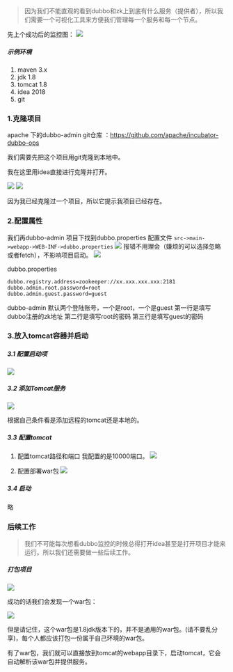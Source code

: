 >因为我们不能直观的看到dubbo和zk上到底有什么服务（提供者），所以我们需要一个可视化工具来方便我们管理每一个服务和每一个节点。

先上个成功后的监控图：
![](https://upload-images.jianshu.io/upload_images/5786888-47beea7849345a1e.png?imageMogr2/auto-orient/strip%7CimageView2/2/w/1240)

##### 示例环境
1. maven 3.x
2. jdk 1.8
3. tomcat 1.8
4. idea 2018
5. git

### 1.克隆项目

apache 下的dubbo-admin git仓库 ：https://github.com/apache/incubator-dubbo-ops

我们需要先把这个项目用git克隆到本地中。

我在这里用idea直接进行克隆并打开。

![](https://upload-images.jianshu.io/upload_images/5786888-1cf34d7de47144d9.png?imageMogr2/auto-orient/strip%7CimageView2/2/w/1240)
![](https://upload-images.jianshu.io/upload_images/5786888-00370793b5be532b.png?imageMogr2/auto-orient/strip%7CimageView2/2/w/1240)

因为我已经克隆过一个项目，所以它提示我项目已经存在。

### 2.配置属性

我们再dubbo-admin 项目下找到dubbo.properties 配置文件
`src->main->webapp->WEB-INF->dubbo.properties`
![](https://upload-images.jianshu.io/upload_images/5786888-7d309ebd1fb4bd44.png?imageMogr2/auto-orient/strip%7CimageView2/2/w/1240)
报错不用理会（嫌烦的可以选择忽略或者fetch），不影响项目启动。
![](https://upload-images.jianshu.io/upload_images/5786888-532f0eff84b62e5e.png?imageMogr2/auto-orient/strip%7CimageView2/2/w/1240)

dubbo.properties
```
dubbo.registry.address=zookeeper://xx.xxx.xxx.xxx:2181  
dubbo.admin.root.password=root
dubbo.admin.guest.password=guest
```
dubbo-admin 默认两个登陆账号，一个是root，一个是guest
第一行是填写dubbo注册的zk地址
第二行是填写root的密码
第三行是填写guest的密码

### 3.放入tomcat容器并启动
##### 3.1 配置启动项

![](https://upload-images.jianshu.io/upload_images/5786888-0720d3f487d92973.png?imageMogr2/auto-orient/strip%7CimageView2/2/w/1240)

##### 3.2 添加Tomcat服务

![](https://upload-images.jianshu.io/upload_images/5786888-081ddd6704a2fd70.png?imageMogr2/auto-orient/strip%7CimageView2/2/w/1240)

根据自己条件看是添加远程的tomcat还是本地的。

##### 3.3 配置tomcat

1. 配置tomcat路径和端口
我配置的是10000端口。
![](https://upload-images.jianshu.io/upload_images/5786888-0198ce0c6dd68f54.png?imageMogr2/auto-orient/strip%7CimageView2/2/w/1240)

2. 配置部署war包
![](https://upload-images.jianshu.io/upload_images/5786888-981389940929dc7d.png?imageMogr2/auto-orient/strip%7CimageView2/2/w/1240)

##### 3.4 启动
略

### 后续工作
>我们不可能每次想看dubbo监控的时候总得打开idea甚至是打开项目才能来运行。所以我们还需要做一些后续工作。

##### 打包项目

![](https://upload-images.jianshu.io/upload_images/5786888-15162b79be7ed531.png?imageMogr2/auto-orient/strip%7CimageView2/2/w/1240)

成功的话我们会发现一个war包：

![](https://upload-images.jianshu.io/upload_images/5786888-7ee18f7e48bf74a7.png?imageMogr2/auto-orient/strip%7CimageView2/2/w/1240)

但是请记住，这个war包是1.8jdk版本下的，并不是通用的war包。(请不要乱分享)，每个人都应该打包一份属于自己环境的war包。

有了war包，我们就可以直接放到tomcat的webapp目录下，启动tomcat，它会自动解析该war包并提供服务。
